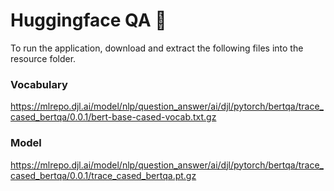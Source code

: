 # Huggingface QA :hugs:

To run the application, download and extract the following files into the resource folder.

### Vocabulary
https://mlrepo.djl.ai/model/nlp/question_answer/ai/djl/pytorch/bertqa/trace_cased_bertqa/0.0.1/bert-base-cased-vocab.txt.gz

### Model
https://mlrepo.djl.ai/model/nlp/question_answer/ai/djl/pytorch/bertqa/trace_cased_bertqa/0.0.1/trace_cased_bertqa.pt.gz
